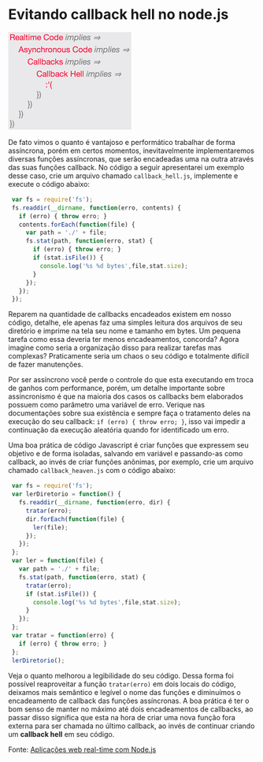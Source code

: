 # Evitando callback hell no node.js

![Evitando Callback Hell](../images/callback-hell.jpg "Evitando Callback Hell")

De fato vimos o quanto é vantajoso e performático trabalhar de forma assíncrona, porém em certos momentos, inevitavelmente implementaremos diversas funções assíncronas, que serão encadeadas uma na outra através das suas funções callback. No código a seguir apresentarei um exemplo desse caso, crie um arquivo chamado `callback_hell.js`, implemente e execute o código abaixo:

``` javascript
 var fs = require('fs');
 fs.readdir(__dirname, function(erro, contents) {
   if (erro) { throw erro; }
   contents.forEach(function(file) {
     var path = './' + file;
     fs.stat(path, function(erro, stat) {
       if (erro) { throw erro; }
       if (stat.isFile()) {
         console.log('%s %d bytes',file,stat.size);
       }
     });
   });
 });
``` 

Reparem na quantidade de callbacks encadeados existem em nosso código, detalhe, ele apenas faz uma simples leitura dos arquivos de seu diretório e imprime na tela seu nome e tamanho em bytes. Um pequena tarefa como essa deveria ter menos encadeamentos, concorda? Agora imagine como seria a organização disso para realizar tarefas mas complexas? Praticamente seria um chaos o seu código e totalmente difícil de fazer manutenções.

Por ser assíncrono você perde o controle do que esta executando em troca de ganhos com performance, porém, um detalhe importante sobre assincronismo é que na maioria dos casos os callbacks bem elaborados possuem como parâmetro uma variável de erro. Verique nas documentações sobre sua existência e sempre faça o tratamento deles na execução do seu callback: `if (erro) { throw erro; }`, isso vai impedir a continuação da execução aleatória quando for identificado um erro.

Uma boa prática de código Javascript é criar funções que expressem seu objetivo e de forma isoladas, salvando em variável e passando-as como callback, ao invés de criar funções anônimas, por exemplo, crie um arquivo chamado `callback_heaven.js` com o código abaixo:

``` javascript
 var fs = require('fs');
 var lerDiretorio = function() {
   fs.readdir(__dirname, function(erro, dir) {
     tratar(erro);
     dir.forEach(function(file) {
       ler(file);
     });
   });
 };
 var ler = function(file) {
   var path = './' + file;
   fs.stat(path, function(erro, stat) {
     tratar(erro);
     if (stat.isFile()) {
       console.log('%s %d bytes',file,stat.size);
     }
   });
 };
 var tratar = function(erro) {
   if (erro) { throw erro; }
 };
 lerDiretorio();
``` 

Veja o quanto melhorou a legibilidade do seu código. Dessa forma foi possível reaproveitar a função `tratar(erro)` em dois locais do código, deixamos mais semântico e legível o nome das funções e diminuímos o encadeamento de callback das funções assíncronas. A boa prática é ter o bom senso de manter no máximo até dois encadeamentos de callbacks, ao passar disso significa que esta na hora de criar uma nova função fora externa para ser chamada no último callback, ao invés de continuar criando um **callback hell** em seu código.

Fonte: [Aplicações web real-time com Node.js](https://casadocodigo.refersion.com/l/630.1389 "Aplicações web real-time com Node.js")